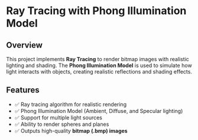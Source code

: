 # **Ray Tracing with Phong Illumination Model**  

## **Overview**  
This project implements **Ray Tracing** to render bitmap images with realistic lighting and shading. The **Phong Illumination Model** is used to simulate how light interacts with objects, creating realistic reflections and shading effects.

## **Features**  
- ✅ Ray tracing algorithm for realistic rendering  
- ✅ Phong Illumination Model (Ambient, Diffuse, and Specular lighting)  
- ✅ Support for multiple light sources  
- ✅ Ability to render spheres and planes  
- ✅ Outputs high-quality **bitmap (.bmp) images**  
